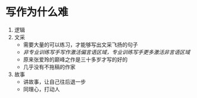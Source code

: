 # 写作为什么难
1. 逻辑
2. 文采
	- 需要大量的可以练习，才能够写出文采飞扬的句子
	- *非专业训练写手写作激活偏言语区域，专业训练写手更多激活非言语区域*
	- 原来张爱玲的巅峰之作是三十多岁才写的好的
	- 几乎没有不拖稿的作家
3. 故事
	- 讲故事，让自己往后退一步
	- 同理心，打动人
